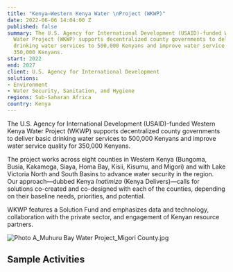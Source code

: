 ```yaml
---
title: "Kenya—Western Kenya Water \nProject (WKWP)"
date: 2022-06-06 14:04:00 Z
published: false
summary: The U.S. Agency for International Development (USAID)-funded Western Kenya
  Water Project (WKWP) supports decentralized county governments to deliver basic
  drinking water services to 500,000 Kenyans and improve water service quality for
  350,000 Kenyans.
start: 2022
end: 2027
client: U.S. Agency for International Development
solutions:
- Environment
- Water Security, Sanitation, and Hygiene
regions: Sub-Saharan Africa
country: Kenya
---
```


The U.S. Agency for International Development (USAID)-funded Western Kenya Water Project (WKWP) supports decentralized county governments to deliver basic drinking water services to 500,000 Kenyans and improve water service quality for 350,000 Kenyans.
 
The project works across eight counties in Western Kenya (Bungoma, Busia, Kakamega, Siaya, Homa Bay, Kisii, Kisumu, and Migori) and with Lake Victoria North and South Basins to advance water security in the region. Our approach—dubbed Kenya *Inatimiza* (Kenya Delivers)—calls for solutions co-created and co-designed with each of the counties, depending on their baseline needs, priorities, and potential.
 
WKWP features a Solution Fund and emphasizes data and technology, collaboration with the private sector, and engagement of Kenyan resource partners. 

![Photo A_Muhuru Bay Water Project_Migori County.jpg](/uploads/Photo%20A_Muhuru%20Bay%20Water%20Project_Migori%20County.jpg)

## Sample Activities